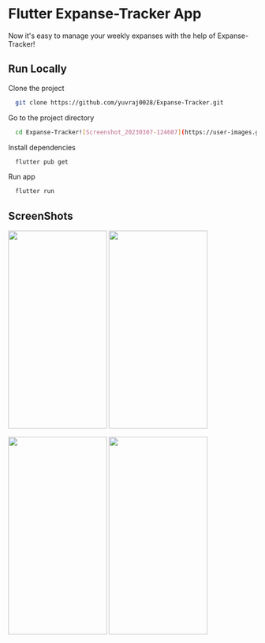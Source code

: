 # Flutter Expanse-Tracker App

Now it's easy to manage your weekly expanses with the help of Expanse-Tracker!

## Run Locally

Clone the project

```bash
  git clone https://github.com/yuvraj0028/Expanse-Tracker.git
```

Go to the project directory

```bash
  cd Expanse-Tracker![Screenshot_20230307-124607](https://user-images.githubusercontent.com/96447724/223360197-586dc6de-07dd-418d-a873-d62b3bd9bd9f.jpg)

```

Install dependencies

```bash
  flutter pub get
```

Run app

```bash
  flutter run
```


## ScreenShots

<img src="https://user-images.githubusercontent.com/96447724/223355467-ef26a9e4-0326-4313-8a31-08a2859bf839.jpg" width="200" height="400" /> <img src="https://user-images.githubusercontent.com/96447724/223359723-f1249f97-dc00-41c6-b493-4ff2596a53ad.jpg" width="200" height="400" />

<img src="https://user-images.githubusercontent.com/96447724/223360001-4b78d57e-ed10-41c3-996b-a3091314b9aa.jpg" width="200" height="400" /> <img src="https://user-images.githubusercontent.com/96447724/223360348-91756d0a-8366-40fc-ae89-ac3ba9d5e011.jpg" width="200" height="400" />